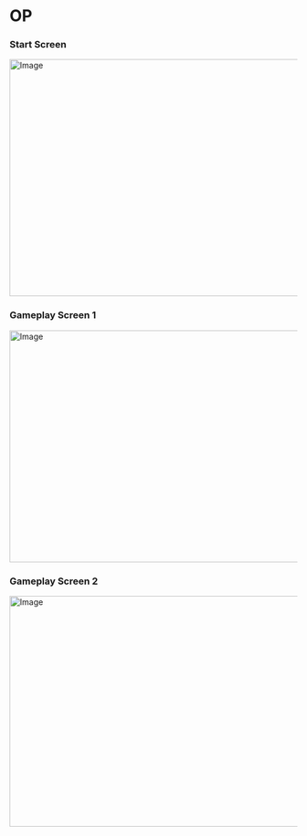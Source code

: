 # OP 
### Start Screen
<img width="741" height="415" alt="Image" src="https://github.com/user-attachments/assets/47adc871-b022-471b-9d65-d0a7b4cd2895" />

 <br>
 
 ### Gameplay Screen 1

<img width="721" height="406" alt="Image" src="https://github.com/user-attachments/assets/36f0046c-bff3-47c6-92da-0d56dc57a719" />

<br>

### Gameplay Screen 2

<img width="722" height="404" alt="Image" src="https://github.com/user-attachments/assets/22581bea-2015-42fc-ad71-40f1bea73606" />
